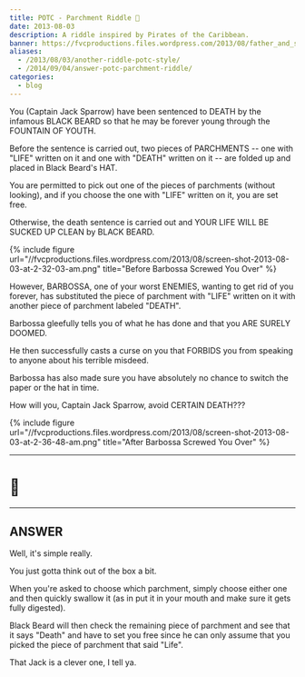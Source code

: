 ```yaml
---
title: POTC - Parchment Riddle 📜
date: 2013-08-03
description: A riddle inspired by Pirates of the Caribbean.
banner: https://fvcproductions.files.wordpress.com/2013/08/father_and_son.jpg?w=800&h=340&crop=1
aliases:
  - /2013/08/03/another-riddle-potc-style/
  - /2014/09/04/answer-potc-parchment-riddle/
categories:
  - blog
---
```


You (Captain Jack Sparrow) have been sentenced to DEATH by the infamous BLACK BEARD so that he may be forever young through the FOUNTAIN OF YOUTH.

Before the sentence is carried out, two pieces of PARCHMENTS -- one with "LIFE" written on it and one with "DEATH" written on it -- are folded up and placed in Black Beard's HAT.

You are permitted to pick out one of the pieces of parchments (without looking), and if you choose the one with "LIFE" written on it, you are set free.

Otherwise, the death sentence is carried out and YOUR LIFE WILL BE SUCKED UP CLEAN by BLACK BEARD.

{% include figure url="//fvcproductions.files.wordpress.com/2013/08/screen-shot-2013-08-03-at-2-32-03-am.png" title="Before Barbossa Screwed You Over" %}

However, BARBOSSA, one of your worst ENEMIES, wanting to get rid of you forever, has substituted the piece of parchment with "LIFE" written on it with another piece of parchment labeled "DEATH".

Barbossa gleefully tells you of what he has done and that you ARE SURELY DOOMED.

He then successfully casts a curse on you that FORBIDS you from speaking to anyone about his terrible misdeed.

Barbossa has also made sure you have absolutely no chance to switch the paper or the hat in time.

How will you, Captain Jack Sparrow, avoid CERTAIN DEATH???

{% include figure url="//fvcproductions.files.wordpress.com/2013/08/screen-shot-2013-08-03-at-2-36-48-am.png" title="After Barbossa Screwed You Over" %}

---

# 🤔

---

## ANSWER

Well, it's simple really.

You just gotta think out of the box a bit.

When you're asked to choose which parchment, simply choose either one and then quickly swallow it (as in put it in your mouth and make sure it gets fully digested).

Black Beard will then check the remaining piece of parchment and see that it says "Death" and have to set you free since he can only assume that you picked the piece of parchment that said "Life".

That Jack is a clever one, I tell ya.

